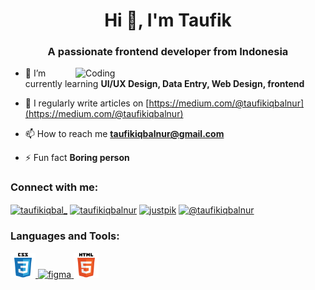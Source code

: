<h1 align="center">Hi 👋, I'm Taufik</h1>
<h3 align="center">A passionate frontend developer from Indonesia</h3>
<img align="right" alt="Coding" width="400" src="https://i.pinimg.com/originals/18/a4/94/18a4949fc9c8067172d3b96e302e7097.gif">

- 🌱 I’m currently learning **UI/UX Design, Data Entry, Web Design, frontend**

- 📝 I regularly write articles on [https://medium.com/@taufikiqbalnur](https://medium.com/@taufikiqbalnur)

- 📫 How to reach me **taufikiqbalnur@gmail.com**

- ⚡ Fun fact **Boring person**

<h3 align="left">Connect with me:</h3>
<p align="left">
<a href="https://twitter.com/taufikiqbal_" target="blank"><img align="center" src="https://raw.githubusercontent.com/rahuldkjain/github-profile-readme-generator/master/src/images/icons/Social/twitter.svg" alt="taufikiqbal_" height="30" width="40" /></a>
<a href="https://linkedin.com/in/taufikiqbalnur" target="blank"><img align="center" src="https://raw.githubusercontent.com/rahuldkjain/github-profile-readme-generator/master/src/images/icons/Social/linked-in-alt.svg" alt="taufikiqbalnur" height="30" width="40" /></a>
<a href="https://dribbble.com/justpik" target="blank"><img align="center" src="https://raw.githubusercontent.com/rahuldkjain/github-profile-readme-generator/master/src/images/icons/Social/dribbble.svg" alt="justpik" height="30" width="40" /></a>
<a href="https://medium.com/@taufikiqbalnur" target="blank"><img align="center" src="https://raw.githubusercontent.com/rahuldkjain/github-profile-readme-generator/master/src/images/icons/Social/medium.svg" alt="@taufikiqbalnur" height="30" width="40" /></a>
</p>

<h3 align="left">Languages and Tools:</h3>
<p align="left"> <a href="https://www.w3schools.com/css/" target="_blank" rel="noreferrer"> <img src="https://raw.githubusercontent.com/devicons/devicon/master/icons/css3/css3-original-wordmark.svg" alt="css3" width="40" height="40"/> </a> <a href="https://www.figma.com/" target="_blank" rel="noreferrer"> <img src="https://www.vectorlogo.zone/logos/figma/figma-icon.svg" alt="figma" width="40" height="40"/> </a> <a href="https://www.w3.org/html/" target="_blank" rel="noreferrer"> <img src="https://raw.githubusercontent.com/devicons/devicon/master/icons/html5/html5-original-wordmark.svg" alt="html5" width="40" height="40"/> </a> </p>

